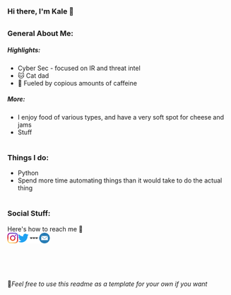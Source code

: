 #
### Hi there, I'm Kale 🥦  
##  

### General About Me:  
##### Highlights:  
- Cyber Sec - focused on IR and threat intel
- 🐱 Cat dad
- 😤 Fueled by copious amounts of caffeine 

##### More:  
- I enjoy food of various types, and have a very soft spot for cheese and jams<br>
- Stuff

#
### Things I do:  
- Python
- Spend more time automating things than it would take to do the actual thing

#
### Social Stuff:  
Here's how to reach me 🤠<br>
<a href="https://instagram.com/kaleleafygreen"><img align="left" alt="Kale/AlbusNoir | Instagram" width="24px" src="https://github.com/AlbusNoir/AlbusNoir/blob/master/Icons/instagram.svg"/></a>
<a href="https://twitter.com/KaleLeafyGreen"><img align="left" alt="Kale/AlbusNoir | Twitter" width="24px" src="https://github.com/AlbusNoir/AlbusNoir/blob/master/Icons/twitter.svg"/></a>
<a href="https://www.kalebsego.com"><img align="left" alt="Kale/AlbusNoir | personal site" width="24px" src="https://github.com/AlbusNoir/AlbusNoir/blob/master/Icons/website.svg"/></a>
<a href="mailto:kalegithub@gmail.com?subject=MESSAGE FROM GITHUB"><img align="left" alt="Kale/AlbusNoir | Email" width="24px" src="https://github.com/AlbusNoir/AlbusNoir/blob/master/Icons/email.svg"/></a>
#
<br>
<br>
<br>
<br>
📜<em>Feel free to use this readme as a template for your own if you want</em>
